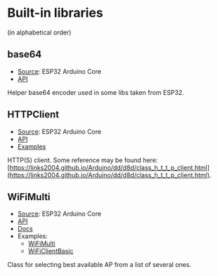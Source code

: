 # Built-in libraries
(in alphabetical order)

## base64
- [Source](https://github.com/espressif/arduino-esp32/blob/master/cores/esp32/base64.cpp): ESP32 Arduino Core
- [API](../../arduino/libretuya/libraries/base64/base64.h)

Helper base64 encoder used in some libs taken from ESP32.

## HTTPClient
- [Source](https://github.com/espressif/arduino-esp32/tree/master/libraries/HTTPClient): ESP32 Arduino Core
- [API](../../arduino/libretuya/libraries/HTTPClient/HTTPClient.h)
- [Examples](https://github.com/espressif/arduino-esp32/tree/master/libraries/HTTPClient/examples)

HTTP(S) client. Some reference may be found here: [https://links2004.github.io/Arduino/dd/d8d/class_h_t_t_p_client.html](https://links2004.github.io/Arduino/dd/d8d/class_h_t_t_p_client.html).

## WiFiMulti
- [Source](https://github.com/espressif/arduino-esp32/tree/master/libraries/WiFi/src): ESP32 Arduino Core
- [API](../../arduino/libretuya/libraries/WiFiMulti/WiFiMulti.h)
- [Docs](https://docs.espressif.com/projects/arduino-esp32/en/latest/api/wifi.html#wifimulti)
- Examples:
  - [WiFiMulti](https://github.com/espressif/arduino-esp32/blob/master/libraries/WiFi/examples/WiFiMulti/WiFiMulti.ino)
  - [WiFiClientBasic](https://github.com/espressif/arduino-esp32/blob/master/libraries/WiFi/examples/WiFiClientBasic/WiFiClientBasic.ino)

Class for selecting best available AP from a list of several ones.

